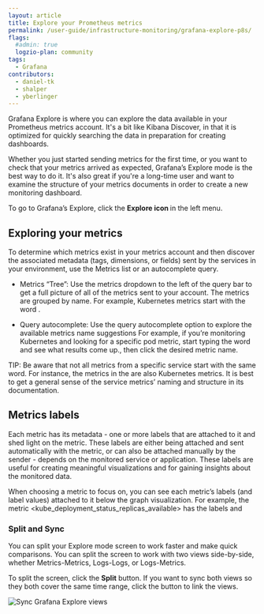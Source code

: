 ```yaml
---
layout: article
title: Explore your Prometheus metrics
permalink: /user-guide/infrastructure-monitoring/grafana-explore-p8s/
flags:
  #admin: true
  logzio-plan: community
tags:
  - Grafana
contributors:
  - daniel-tk
  - shalper
  - yberlinger
---
```


Grafana Explore is where you can explore the data available in your Prometheus metrics account.
It's a bit like Kibana Discover, in that it is optimized for quickly searching the data in preparation for creating dashboards.

Whether you just started sending metrics for the first time, or you want to check that your metrics arrived as expected, Grafana’s Explore mode is the best way to do it.
It's also great if you're a long-time user and want to examine the structure of your metrics documents in order to create a new monitoring dashboard.

To go to Grafana’s Explore, click the **Explore icon <i class="far fa-compass"></i>** in the left menu.

<!-- Exposing the metrics in your system - discovering the associated metadata (tags, dimensions, or fields) sent by the services in your environment

-->
## Exploring your metrics

To determine which metrics exist in your metrics account and then discover the associated metadata (tags, dimensions, or fields) sent by the services in your environment, use the Metrics list or an autocomplete query.

- Metrics “Tree”: Use the metrics dropdown to the left of the query bar to get a full picture of all of the metrics sent to your account. 
The metrics are grouped by name. 
For example, Kubernetes metrics start with the word <kube>. 

- Query autocomplete: Use the query autocomplete option to explore the available metrics name suggestions 
For example, if you’re monitoring Kubernetes and looking for a specific pod metric, start typing the word <pod> and see what results come up., then click the desired metric name.

TIP: Be aware that not all metrics from a specific service start with the same word. For instance, the metrics in the <container> are also Kubernetes metrics. It is best to get a general sense of the service metrics’ naming and structure in its documentation.

## Metrics labels

Each metric has its metadata - one or more labels that are attached to it and shed light on the metric. These labels are either being attached and sent automatically with the metric, or can also be attached manually by the sender - depends on the monitored service or application. These labels are useful for creating meaningful visualizations and for gaining insights about the monitored data.  

When choosing a metric to focus on, you can see each metric’s labels (and label values) attached to it below the graph visualization. 
For example, the metric <kube_deployment_status_replicas_available> has the labels <deployment> and <namespace> 

### Split and Sync
<!-- still relevant-->
You can split your Explore mode screen to work faster and make quick comparisons. You can split the screen to work with two views side-by-side, whether Metrics-Metrics, Logs-Logs, or Logs-Metrics.  <!-- what sort of things would you display in the 2 panels, for example?  -->

To split the screen, click the **<i class="fas fa-columns"></i> Split** button.
If you want to sync both views so they both cover the same time range, click the **<i class="fas fa-link"></i>** button to link the views.

![Sync Grafana Explore views](https://dytvr9ot2sszz.cloudfront.net/logz-docs/grafana-explore/grafana-split-sync.gif) 

<!--![Sync Grafana Explore views](https://dytvr9ot2sszz.cloudfront.net/logz-docs/grafana-explore/sync-explore-views.png) shows toggle -->

